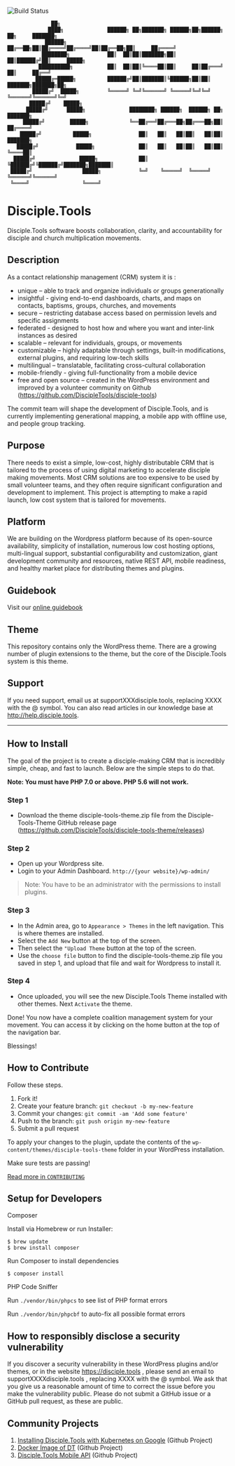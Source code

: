 ![Build Status](https://github.com/DiscipleTools/disciple-tools-theme/actions/workflows/ci.yml/badge.svg?branch=master)

```
              ██╗                                                                                                                                            
             ████╗              ██████╗ ██╗███████╗ ██████╗██╗██████╗ ██╗     ███████╗   
            ██████╗             ██╔══██╗██║██╔════╝██╔════╝██║██╔══██╗██║     ██╔════╝   
           ████████╗            ██║  ██║██║███████╗██║     ██║██████╔╝██║     █████╗     
          ██████████╗           ██║  ██║██║╚════██║██║     ██║██╔═══╝ ██║     ██╔══╝     
         █████╔═█████╗          ██████╔╝██║███████║╚██████╗██║██║     ███████╗███████╗██╗
        █████╔╝  █████╗         ╚═════╝ ╚═╝╚══════╝ ╚═════╝╚═╝╚═╝     ╚══════╝╚══════╝╚═╝
       █████╔╝    █████╗                                                                 
      █████╔╝      █████╗              ████████╗ ██████╗  ██████╗ ██╗     ███████╗
     █████╔╝        █████╗             ╚══██╔══╝██╔═══██╗██╔═══██╗██║     ██╔════╝
    █████╔╝          █████╗               ██║   ██║   ██║██║   ██║██║     ███████╗
   █████╔╝            █████╗              ██║   ██║   ██║██║   ██║██║     ╚════██║
  █████╔╝              █████╗             ██║   ╚██████╔╝╚██████╔╝███████╗███████║
 █████╔╝                █████╗            ╚═╝    ╚═════╝  ╚═════╝ ╚══════╝╚══════╝
 ╚════╝                 ╚════╝
```
# Disciple.Tools
Disciple.Tools software boosts collaboration, clarity, and accountability for disciple and church multiplication movements.

## Description
As a contact relationship management (CRM) system it is :

- unique – able to track and organize individuals or groups generationally
- insightful - giving end-to-end dashboards, charts, and maps on contacts, baptisms, groups, churches, and movements
- secure – restricting database access based on permission levels and specific assignments
- federated - designed to host how and where you want and inter-link instances as desired
- scalable – relevant for individuals, groups, or movements
- customizable – highly adaptable through settings, built-in modifications, external plugins, and  requiring low-tech skills
- multilingual  – translatable, facilitating cross-cultural collaboration
- mobile-friendly - giving full-functionality from a mobile device
- free and open source – created in the WordPress environment and improved by a volunteer community on Github (https://github.com/DiscipleTools/disciple-tools)

The commit team will shape the development of Disciple.Tools, and is currently implementing generational mapping, a mobile app with offline use, and people group tracking.

## Purpose
There needs to exist a simple, low-cost, highly distributable CRM that is tailored to the process of using digital marketing to accelerate disciple making movements. Most CRM solutions are too expensive to be used by small volunteer teams, and they often require significant configuration and development to implement. This project is attempting to make a rapid launch, low cost system that is tailored for movements.

## Platform
We are building on the Wordpress platform because of its open-source availability, simplicity of installation, numerous low cost hosting options, multi-lingual support, substantial configurability and customization, giant development community and resources, native REST API, mobile readiness, and healthy market place for distributing themes and plugins.

## Guidebook

Visit our [online guidebook](https://disciple.tools/user-docs)


## Theme

This repository contains only the WordPress theme. There are a growing number of plugin extensions to the theme, but the core of the Disciple.Tools system is this theme.

## Support

If you need support, email us at supportXXXdisciple.tools, replacing XXXX with the @ symbol. You can also read articles in our knowledge base at http://help.disciple.tools.

---

## How to Install
The goal of the project is to create a disciple-making CRM that is incredibly simple, cheap, and fast to launch. Below are the simple steps to do that.

**Note: You must have PHP 7.0 or above. PHP 5.6 will not work.**

### Step 1
- Download the theme disciple-tools-theme.zip file from the Disciple-Tools-Theme GitHub release page (https://github.com/DiscipleTools/disciple-tools-theme/releases)

### Step 2
- Open up your Wordpress site.
- Login to your Admin Dashboard. `http://{your website}/wp-admin/`

> Note: You have to be an administrator with the permissions to install plugins.

### Step 3
- In the Admin area, go to `Appearance > Themes` in the left navigation. This is where themes are installed.
- Select the `Add New` button at the top of the screen.
- Then select the `"Upload Theme` button at the top of the screen.
- Use the `choose file` button to find the disciple-tools-theme.zip file you saved in step 1, and upload that file and wait for Wordpress to install it.

### Step 4
- Once uploaded, you will see the new Disciple.Tools Theme installed with other themes. Next `Activate` the theme.

Done! You now have a complete coalition management system for your movement.
You can access it by clicking on the home button at the top of the navigation bar.

 Blessings!




## How to Contribute

Follow these steps.

1. Fork it!
1. Create your feature branch: `git checkout -b my-new-feature`
1. Commit your changes: `git commit -am 'Add some feature'`
1. Push to the branch: `git push origin my-new-feature`
1. Submit a pull request

To apply your changes to the plugin, update the contents of the `wp-content/themes/disciple-tools-theme` folder in your WordPress installation.

Make sure tests are passing!

[Read more in `CONTRIBUTING`](https://github.com/DiscipleTools/disciple-tools-theme/wiki/Contribution-guidelines)

 ## Setup for Developers

Composer

  Install via Homebrew or run Installer:
```
$ brew update
$ brew install composer
```
  Run Composer to install dependencies
```
$ composer install
```
PHP Code Sniffer

  Run `./vendor/bin/phpcs` to see list of PHP format errors

  Run ```./vendor/bin/phpcbf``` to auto-fix all possible format errors


## How to responsibly disclose a security vulnerability

If you discover a security vulnerability in these WordPress plugins and/or themes, or in the website https://disciple.tools , please send an email to supportXXXXdisciple.tools , replacing XXXX with the @ symbol. We ask that you give us a reasonable amount of time to correct the issue before you make the vulnerability public. Please do not submit a GitHub issue or a GitHub pull request, as these are public.

## Community Projects
1. [Installing Disciple.Tools with Kubernetes on Google](https://github.com/cairocoder01/disciple-tools-kubernetes) (Github Project)
2. [Docker Image of DT](https://github.com/cairocoder01/dt-docker) (Github Project)
1. [Disciple.Tools Mobile API](https://github.com/cairocoder01/dt-mobile-api) (Github Project)
